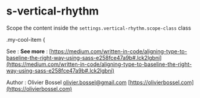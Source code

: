 # s-vertical-rhythm

Scope the content inside the `settings.vertical-rhythm.scope-class` class

.my-cool-item {

See : **See more** : [https://medium.com/written-in-code/aligning-type-to-baseline-the-right-way-using-sass-e258fce47a9b#.lck2lgbni](https://medium.com/written-in-code/aligning-type-to-baseline-the-right-way-using-sass-e258fce47a9b#.lck2lgbni)

Author : Olivier Bossel [olivier.bossel@gmail.com](mailto:olivier.bossel@gmail.com) [https://olivierbossel.com](https://olivierbossel.com)
